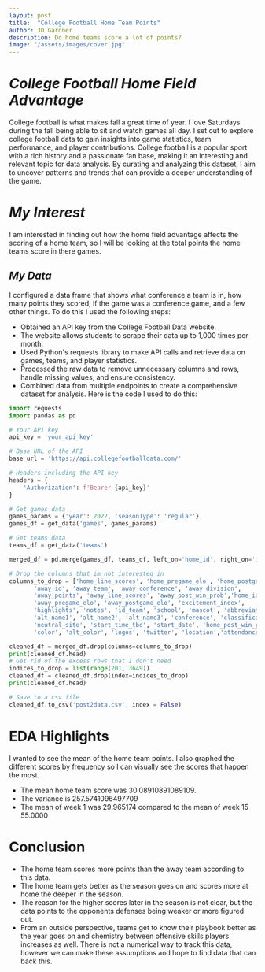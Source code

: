 ```yaml
---
layout: post
title:  "College Football Home Team Points"
author: JD Gardner
description: Do home teams score a lot of points?   
image: "/assets/images/cover.jpg"
---
```


# _College Football Home Field Advantage_
College football is what makes fall a great time of year. I love Saturdays during the fall being able to sit and watch games all day. I set out to explore college football data to gain insights into game statistics, team performance, and player contributions. College football is a popular sport with a rich history and a passionate fan base, making it an interesting and relevant topic for data analysis. By curating and analyzing this dataset, I aim to uncover patterns and trends that can provide a deeper understanding of the game.

# _My Interest_
I am interested in finding out how the home field advantage affects the scoring of a home team, so I will be looking at the total points the home teams score in there games.

## _My Data_
I configured a data frame that shows what conference a team is in, how many points they scored, if the game was a conference game, and a few other things. 
To do this I used the following steps:
- Obtained an API key from the College Football Data website.
- The website allows students to scrape their data up to 1,000 times per month. 
- Used Python's requests library to make API calls and retrieve data on games, teams, and player statistics.
- Processed the raw data to remove unnecessary columns and rows, handle missing values, and ensure consistency.
- Combined data from multiple endpoints to create a comprehensive dataset for analysis.
Here is the code I used to do this:
```python
import requests
import pandas as pd

# Your API key
api_key = 'your_api_key'

# Base URL of the API
base_url = 'https://api.collegefootballdata.com/'

# Headers including the API key
headers = {
    'Authorization': f'Bearer {api_key}'
}

# Get games data
games_params = {'year': 2022, 'seasonType': 'regular'}
games_df = get_data('games', games_params)

# Get teams data
teams_df = get_data('teams')

merged_df = pd.merge(games_df, teams_df, left_on='home_id', right_on='id', suffixes=('_game', '_team'))

# Drop the columns that im not interested in
columns_to_drop = ['home_line_scores', 'home_pregame_elo', 'home_postgame_elo',
       'away_id', 'away_team', 'away_conference', 'away_division',
       'away_points', 'away_line_scores', 'away_post_win_prob','home_id',
       'away_pregame_elo', 'away_postgame_elo', 'excitement_index',
       'highlights', 'notes', 'id_team', 'school', 'mascot', 'abbreviation',
       'alt_name1', 'alt_name2', 'alt_name3', 'conference', 'classification', 'completed',
       'neutral_site', 'start_time_tbd', 'start_date', 'home_post_win_prob',
       'color', 'alt_color', 'logos', 'twitter', 'location','attendance','id_game','venue_id','season_type','venue','venue_id']

cleaned_df = merged_df.drop(columns=columns_to_drop)
print(cleaned_df.head)
# Get rid of the excess rows that I don't need
indices_to_drop = list(range(201, 3649))
cleaned_df = cleaned_df.drop(index=indices_to_drop)
print(cleaned_df.head)

# Save to a csv file
cleaned_df.to_csv('post2data.csv', index = False)
```
# EDA Highlights
I wanted to see the mean of the home team points. I also graphed the different scores by frequency so I can visually see the scores that happen the most. 
- The mean home team score was 30.08910891089109.
- The variance is 257.5741096497709
- The mean of week 1 was 29.965174 compared to the mean of week 15 55.0000



# Conclusion
- The home team scores more points than the away team according to this data.
- The home team gets better as the season goes on and scores more at home the deeper in the season. 
- The reason for the higher scores later in the season is not clear, but the data points to the opponents defenses being weaker or more figured out. 
- From an outside perspective, teams get to know their playbook better as the year goes on and chemistry between offensive skills players increases as well. There is not a numerical way to track this data, however we can make these assumptions and hope to find data that can back this. 

